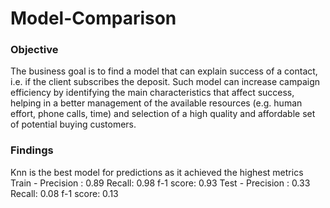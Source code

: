 # Model-Comparison

### Objective
The business goal is to find a model that can explain success of a contact, i.e. if the client subscribes the deposit.
Such model can increase campaign efficiency by identifying the main characteristics that affect success, helping in a 
better management of the available resources (e.g. human effort, phone calls, time) and selection of a high quality and 
affordable set of potential buying customers.

### Findings
Knn is the best model for predictions as it achieved the highest metrics
Train -
Precision : 0.89
Recall: 0.98
f-1 score: 0.93
Test -
Precision : 0.33
Recall: 0.08
f-1 score: 0.13

